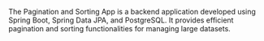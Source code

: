 The Pagination and Sorting App is a backend application developed using Spring Boot, Spring Data JPA, and PostgreSQL. It provides efficient pagination and sorting functionalities for managing large datasets. 
